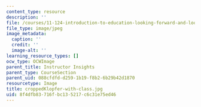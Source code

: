 ```yaml
---
content_type: resource
description: ''
file: /courses/11-124-introduction-to-education-looking-forward-and-looking-back-on-education-fall-2011/8f4dfb83716fbc135217c6c31e75ed46_croppedKlopfer-with-class.jpg
file_type: image/jpeg
image_metadata:
  caption: ''
  credit: ''
  image-alt: ''
learning_resource_types: []
ocw_type: OCWImage
parent_title: Instructor Insights
parent_type: CourseSection
parent_uid: 088cfdfd-d259-1b19-f8b2-6b29b42d1870
resourcetype: Image
title: croppedKlopfer-with-class.jpg
uid: 8f4dfb83-716f-bc13-5217-c6c31e75ed46
---
```

